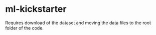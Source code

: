 # ml-kickstarter
Requires download of the dataset and moving the data files to the root folder of the code.
